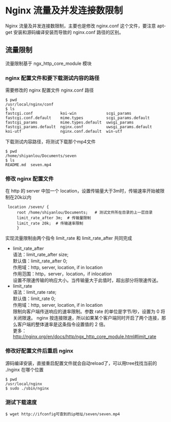 # Nginx 流量及并发连接数限制
Nginx 流量及并发连接数限制，主要也是修改 nginx.conf 这个文件，要注意 apt-get 安装和源码编译安装而导致的 nginx.conf 路径的区别。</br>
## 流量限制
流量限制基于 ngx_http_core_module 模块
### nginx 配置文件和要下载测试内容的路径
需要修改的 nginx 配置文件 nginx.conf 路径
```
$ pwd                                                
/usr/local/nginx/conf
$ ls                                              
fastcgi.conf            koi-win             scgi_params
fastcgi.conf.default    mime.types          scgi_params.default
fastcgi_params          mime.types.default  uwsgi_params
fastcgi_params.default  nginx.conf          uwsgi_params.default
koi-utf                 nginx.conf.default  win-utf
```
下载测试内容路径，将测试下载那个mp4文件
```
$ pwd                                      
/home/shiyanlou/Documents/seven
$ ls                                        
README.md  seven.mp4
```
### 修改 nginx 配置文件
在 http 的 server 中加一个 location，设置传输量大于3m时，传输速率开始被限制在20k以内
```
 location /seven/ {
     root /home/shiyanlou/Documents;   # 测试文件所在目录的上一层目录
     limit_rate_after 3m;  # 传输量限制
     limit_rate 20k;  # 传输速率限制
     }
```
实现流量限制由两个指令 limit_rate 和 limit_rate_after 共同完成</br>
* limit_rate_after</br>
语法：limit_rate_after size;</br>
默认值：limit_rate_after 0;</br>
作用域：http, server, location, if in location</br>
作用范围：http，server，location，if inlocation</br>
设置不限速传输的响应大小。当传输量大于此值时，超出部分将限速传送。</br>
* limit_rate</br>
语法：limit_rate rate;</br>
默认值：limit_rate 0;</br>
作用域：http, server, location, if in location</br>
限制向客户端传送响应的速率限制。参数 rate 的单位是字节/秒，设置为 0 将关闭限速。 
nginx 按连接限速，所以如果某个客户端同时开启了两个连接，那么客户端的整体速率是这条指令设置值的 2 倍。</br>
更多：http://nginx.org/en/docs/http/ngx_http_core_module.html#limit_rate

### 修改好配置文件后重启 nginx
源码编译安装，直接重启配置文件就会自动reload了，可以用tree找找当前的 ./nginx 在哪个位置
```
$ pwd                                         
/usr/local/nginx
$ sudo ./sbin/nginx        
```
### 测试下载速度
```
$ wget http://ifconfig可查到的ip地址/seven/seven.mp4    
```
